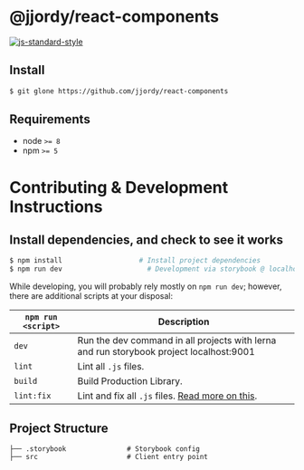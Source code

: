 # @jjordy/react-components

[![js-standard-style](https://img.shields.io/badge/code%20style-standard-brightgreen.svg)](http://standardjs.com/)

## Install

```bash
$ git glone https://github.com/jjordy/react-components
```
## Requirements
* node `>= 8`
* npm `>= 5`

# Contributing & Development Instructions

## Install dependencies, and check to see it works

```bash
$ npm install                   # Install project dependencies
$ npm run dev                     # Development via storybook @ localhost:9001
```
While developing, you will probably rely mostly on `npm run dev`; however, there are additional scripts at your disposal:

|`npm run <script>`|Description|
|------------------|-----------|
|`dev`| Run the dev command in all projects with lerna and run storybook project localhost:9001 |
|`lint`|Lint all `.js` files.|
|`build`| Build Production Library.|
|`lint:fix`|Lint and fix all `.js` files. [Read more on this](http://eslint.org/docs/user-guide/command-line-interface.html#fix).|

## Project Structure
```
├── .storybook               # Storybook config
├── src                      # Client entry point
```